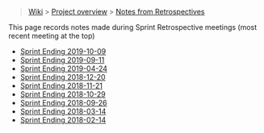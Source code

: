 > [Wiki](Home) > [Project overview](Project-Overview) > [Notes from Retrospectives](Retrospective-Notes)

This page records notes made during Sprint Retrospective meetings (most recent meeting at the top)

* [Sprint Ending 2019-10-09](Retrospective-Notes-2019.10.09)
* [Sprint Ending 2019-09-11](Retrospective-Notes-2019.09.11)
* [Sprint Ending 2019-04-24](Retrospective-Notes-2019.04.24)
* [Sprint Ending 2018-12-20](Retrospective-Notes-2018.12.20)
* [Sprint Ending 2018-11-21](Retrospective-Notes-2018.11.21)
* [Sprint Ending 2018-10-29](Retrospective-Notes-2018.10.29)
* [Sprint Ending 2018-09-26](Retrospective-Notes-2018.09.26)
* [Sprint Ending 2018-03-14](Retrospective-Notes-2018.03.14)
* [Sprint Ending 2018-02-14](Retrospective-Notes-2018.02.14)


